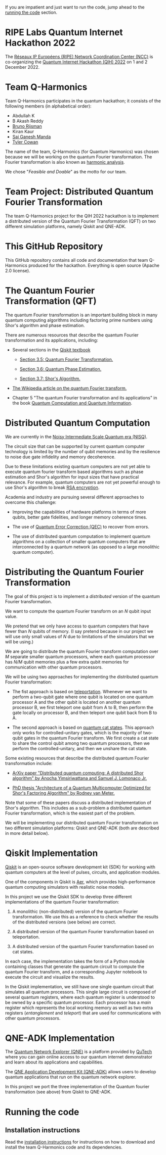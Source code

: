 
If you are impatient and just want to run the code, jump ahead to the
[running the code](#running-the-code) section.

# RIPE Labs Quantum Internet Hackathon 2022

The
[Réseaux IP Européens (RIPE) Network Coordination Center (NCC)](https://www.ripe.net/)
is co-organizing the
[Quantum Internet Hackathon (QIH) 2022](https://labs.ripe.net/author/karla-white/take-part-in-the-quantum-internet-hackathon-2022/)
on 1 and 2 December 2022.

# Team Q-Harmonics

Team Q-Harmonics participates in the quantum hackathon; it consists of the following members
(in alphabetical order):
* Abdullah K
* B Akash Reddy
* [Bruno Rijsman](https://www.linkedin.com/in/brunorijsman/)
* Kiran Kaur
* [Sai Ganesh Manda](https://www.linkedin.com/in/sai-ganesh-manda-bo2002/)
* [Tyler Cowan](https://www.linkedin.com/in/tyler-cowan/)

The name of the team, Q-Harmonics (for Quantum Harmonics) was chosen because we will be working
on the quantum Fourier transformation. The Fourier transformation is also known as
[harmonic analysis](https://en.wikipedia.org/wiki/Harmonic_analysis).

We chose "_Feasible and Doable_" as the motto for our team.

# Team Project: Distributed Quantum Fourier Transformation

The team Q-Harmonics project for the QIH 2022 hackathon is to implement a distributed version of
the Quantum Fourier Transformation (QFT) on two different simulation platforms, namely Qiskit
and QNE-ADK.

# This GitHub Repository

This GitHub repository contains all code and documentation that team Q-Harmonics produced
for the hackathon.
Everything is open source (Apache 2.0 license).

# The Quantum Fourier Transformation (QFT)

The quantum Fourier transformation is an important building block in many quantum computing
algorithms including factoring prime numbers using Shor's algorithm and phase estimation.

There are numerous resources that describe the quantum Fourier transformation and its applications,
including:

 * Several sections in the [Qiskit textbook](https://qiskit.org/textbook)

   * [Section 3.5: Quantum Fourier Transformation.](https://qiskit.org/textbook/ch-algorithms/quantum-fourier-transform.html)

   * [Section 3.6: Quantum Phase Estimation.](https://qiskit.org/textbook/ch-algorithms/quantum-phase-estimation.html)

   * [Section 3.7: Shor's Algorithm.](https://qiskit.org/textbook/ch-algorithms/shor.html)
 
 * [The Wikipedia article on the quantum Fourier transform.](https://en.wikipedia.org/wiki/Quantum_Fourier_transform)

 * Chapter 5 "The quantum Fourier transformation and its applications" in the book
   [Quantum Computation and Quantum Information](https://www.amazon.com/Quantum-Computation-Information-10th-Anniversary/dp/1107002176).

# Distributed Quantum Computation

We are currently in the
[Noisy Intermediate Scale Quantum era (NISQ)](https://en.wikipedia.org/wiki/Noisy_intermediate-scale_quantum_era).

The circuit size that can be supported by current quantum computer technology is limited by the
number of qubit memories and by the resilience to noise due gate infidelity and memory
decoherence.

Due to these limitations existing quantum computers are not yet able to execute quantum fourier
transform based algorithms such as phase estimation and Shor's algorithm for input sizes that have
practical relevance.
For example, quantum computers are not yet powerful enough to use Shor's algorithm to break
[RSA encryption](https://en.wikipedia.org/wiki/RSA_(cryptosystem)).

Academia and industry are pursuing several different approaches to overcome this challenge:

* Improving the capabilities of hardware platforms in terms of more qubits, better gate
  fidelities, and longer memory coherence times.

* The use of 
  [Quantum Error Correction (QEC)](https://en.wikipedia.org/wiki/Quantum_error_correction)
  to recover from errors.

* The use of distributed quantum computation to implement quantum algorithms on a collection
  of smaller quantum computers that are interconnected by a quantum network (as opposed to a large
  monolithic quantum computer).

# Distributing the Quantum Fourier Transformation

The goal of this project is to implement a _distributed_ version of the quantum Fourier
transformation.

We want to compute the quantum Fourier transform on an _N_ qubit input value.

We pretend that we only have access to quantum computers that have fewer than _N_ qubits of memory.
(I say pretend because in our project we will use only small values of _N_ due to limitations
of the simulators that we will be using.)

We are going to distribute the quantum Fourier transform computation over _M_ separate smaller
quantum processors, where each quantum processor has _N/M_ qubit memories plus a few extra qubit
memories for communication with other quantum processors.

We will be using two approaches for implementing the distributed quantum Fourier transformation:

 * The fist approach is based on [teleportation](https://en.wikipedia.org/wiki/Quantum_teleportation).
   Whenever we want to perform a two-qubit gate where one qubit is located on one quantum processor
   A and the other qubit is located on another quantum processor B, we first teleport one
   qubit from A to B, then perform the gate locally on processor B, and then teleport one qubit
   back from B to A.

 * The second approach is based on [quantum cat states](https://en.wikipedia.org/wiki/Cat_state).
   This approach only works for controlled-unitary gates, which is the majority of two-qubit gates
   in the quantum Fourier transform. We first create a cat state to share the control qubit among
   two quantum processors, then we perform the controlled-unitary, and then we unshare the cat
   state.

Some existing resources that describe the distributed quantum Fourier transformation include:

 * [ArXiv paper "Distributed quantum computing: A distributed Shor algorithm" by
   Anocha Yimsiriwattana and Samuel J. Lomonaco Jr.](https://arxiv.org/abs/quant-ph/0403146)

 * [PhD thesis "Architecture of a Quantum Multicomputer Optimized for Shor's Factoring Algorithm"
   by Rodney van Meter.](https://arxiv.org/pdf/quant-ph/0607065.pdf)

Note that some of these papers discuss a distributed implementation of Shor's algorithm. This
includes as a sub-problem a distributed quantum Fourier transformation, which is the easiest
part of the problem.

We will be implementing our distributed quantum Fourier transformation on two different simulation
platforms: Qiskit and QNE-ADK (both are described in more detail below).

# Qiskit Implementation

[Qiskit](https://qiskit.org/) is an open-source software development kit (SDK) for working with
quantum computers at the level of pulses, circuits, and application modules.

One of the components in Qiskit is [Aer](https://github.com/Qiskit/qiskit-aer), which provides
high-performance quantum computing simulators with realistic noise models.

In this project we use the Qiskit SDK to develop three different implementations of the quantum
Fourier transformation:

 1. A monolithic (non-distributed) version of the quantum Fourier transformation.
    We use this as a reference to check whether the results of the distributed versions (see below)
    are correct.

 2. A distributed version of the quantum Fourier transformation based on teleportation.

 3. A distributed version of the quantum Fourier transformation based on cat states.

In each case, the implementation takes the form of a Python module containing classes that generate
the quantum circuit to compute the quantum Fourier transform, and a corresponding Jupyter notebook
to execute the circuit and visualize the results.

In the Qiskit implementation, we still have one single quantum circuit that simulates all quantum
processors. This single large circuit is composed of several quantum registers, where each quantum
register is understood to be owned by a specific quantum processor. Each processor has a _main_
register which represents the local working memory as well as two extra registers
(_entanglement_ and _teleport_) that are used for communications with other quantum processors.

# QNE-ADK Implementation

The [Quantum Network Explorer (QNE)](https://www.quantum-network.com/)
is a platform provided by
[QuTech](https://qutech.nl/)
where you can gain online access to our quantum internet demonstrator and learn
about its applications and capabilities.

The [QNE Application Development Kit (QNE-ADK)](https://www.quantum-network.com/adk/)
allows users to develop quantum applications that run on the quantum network explorer.

In this project we port the three implementation of the Quantum fourier transformation (see above)
from Qiskit to QNE-ADK.

# Running the code

## Installation instructions

Read the
[installation instructions](docs/installation.md)
for instructions on how to download and install the team Q-Harmonics code and its
dependencies.